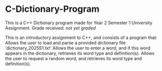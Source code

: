 # C-Dictionary-Program

This is a C++ Dictionary program made for Year 2 Semester 1 University Assignment.
Grade received: *not yet graded*

This is an introductory assignment to C++, and consists of a program that:
Allows the user to load and parse a provided dictionary file 'dictionary_2025S1.txt'
Allows the user to enter a word, and if this word appears in the dictionary, retrieves its word type and definition(s).
Allows the user to request a random word, and retrieves its word type and definition(s).

